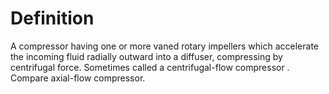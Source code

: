 # Definition

A compressor having one or more vaned rotary impellers which accelerate
the incoming fluid radially outward into a diffuser, compressing by
centrifugal force. Sometimes called a centrifugal-flow compressor .
Compare axial-flow compressor.
